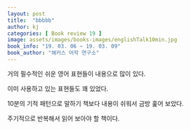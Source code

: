 ```yaml
---
layout: post
title:  "bbbbb"
author: kj
categories: [ Book review 19 ]
image: assets/images/books-images/englishTalk10min.jpg
book_info: "19. 03. 06 ~ 19. 03. 09"
book_author: "해커스 어학 연구소"
---
```

거의 필수적인 쉬운 영어 표현들이 내용으로 많이 있다.

이미 사용하고 있는 표현들도 꽤 있었다.

10분의 기적 패턴으로 말하기 책보다 내용이 쉬워서 금방 훑어 보았다.

주기적으로 반복해서 읽어 보아야 할 책이다.
